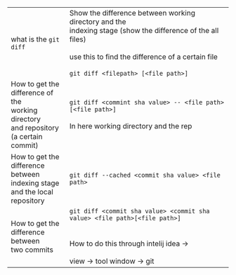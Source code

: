 
|                                                                                                    |                                                                                                                                                                                                                     |
| -------------------------------------------------------------------------------------------------- | ------------------------------------------------------------------------------------------------------------------------------------------------------------------------------------------------------------------- |
| what is the `git diff`                                                                             | Show the difference between working directory and the <br>indexing stage (show the difference of the all files)<br><br>use this to find the difference of a certain file<br><br>`git diff <filepath> [<file path>]` |
| How to get the <br>difference of the <br>working directory<br>and repository<br>(a certain commit) | `git diff <commint sha value> -- <file path>[<file path>]`<br><br>In here working directory and the rep                                                                                                             |
| How to get the <br>difference between<br>indexing stage <br>and the local <br>repository           | `git diff --cached <commit sha value> <file path>`                                                                                                                                                                  |
| How to get the <br>difference between<br>two commits                                               | `git diff <commit sha value> <commit sha value> <file path>[<file path>]`<br><br><br>How to do this through intelij idea -> <br><br>view -> tool window -> git                                                      |

